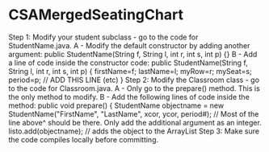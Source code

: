 # CSAMergedSeatingChart

Step 1: Modify your student subclass - go to the code for StudentName.java.
  A - Modify the default constructor by adding another argument:
      public StudentName(String f, String l, int r, int s, int p) {}
  B - Add a line of code inside the constructor code:
      public StudentName(String f, String l, int r, int s, int p) {
          firstName=f;
          lastName=l;
          myRow=r;
          mySeat=s;
          period=p; // ADD THIS LINE
          (etc)
      }
Step 2: Modify the Classroom class - go to the code for Classroom.java.
  A - Only go to the prepare() method. This is the only method to modify.
  B - Add the following lines of code inside the method:
      public void prepare()
      {
         StudentName objectname = new StudentName("FirstName", "LastName", xcor, ycor, period#);
         // Most of the line above^ should be there. Only add the additional argument as an integer.
         listo.add(objectname); // adds the object to the ArrayList
Step 3: Make sure the code compiles locally before committing.
